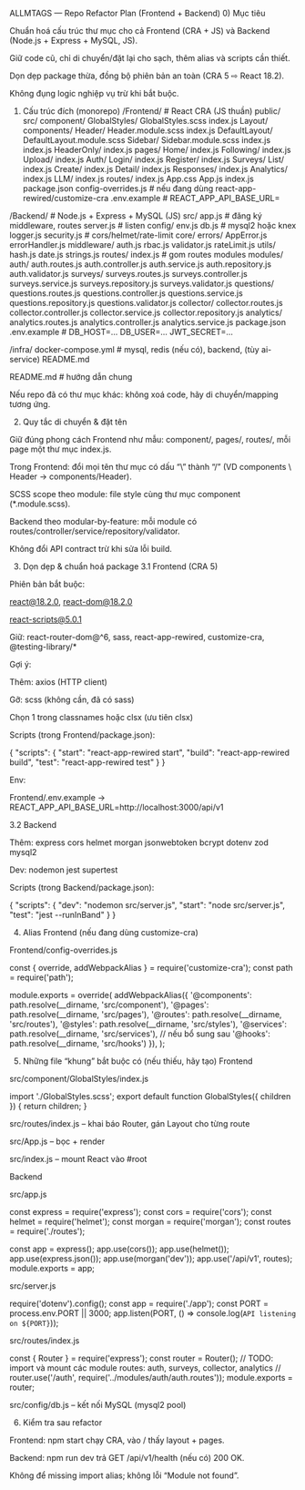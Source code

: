 ALLMTAGS — Repo Refactor Plan (Frontend + Backend)
0) Mục tiêu

Chuẩn hoá cấu trúc thư mục cho cả Frontend (CRA + JS) và Backend (Node.js + Express + MySQL, JS).

Giữ code cũ, chỉ di chuyển/đặt lại cho sạch, thêm alias và scripts cần thiết.

Dọn dẹp package thừa, đồng bộ phiên bản an toàn (CRA 5 ⇨ React 18.2).

Không đụng logic nghiệp vụ trừ khi bắt buộc.

1) Cấu trúc đích (monorepo)
/Frontend/                      # React CRA (JS thuần)
  public/
  src/
    component/
      GlobalStyles/
        GlobalStyles.scss
        index.js
      Layout/
        components/
          Header/
            Header.module.scss
            index.js
        DefaultLayout/
          DefaultLayout.module.scss
          Sidebar/
            Sidebar.module.scss
            index.js
          index.js
        HeaderOnly/
          index.js
    pages/
      Home/
        index.js
      Following/
        index.js
      Upload/
        index.js
      Auth/
        Login/
          index.js
        Register/
          index.js
      Surveys/
        List/
          index.js
        Create/
          index.js
        Detail/
          index.js
      Responses/
        index.js
      Analytics/
        index.js
      LLM/
        index.js
    routes/
      index.js
    App.css
    App.js
    index.js
  package.json
  config-overrides.js           # nếu đang dùng react-app-rewired/customize-cra
  .env.example                  # REACT_APP_API_BASE_URL=

/Backend/                       # Node.js + Express + MySQL (JS)
  src/
    app.js                      # đăng ký middleware, routes
    server.js                   # listen
    config/
      env.js
      db.js                     # mysql2 hoặc knex
      logger.js
      security.js               # cors/helmet/rate-limit
    core/
      errors/
        AppError.js
        errorHandler.js
      middleware/
        auth.js
        rbac.js
        validator.js
        rateLimit.js
      utils/
        hash.js
        date.js
        strings.js
    routes/
      index.js                  # gom routes modules
    modules/
      auth/
        auth.routes.js
        auth.controller.js
        auth.service.js
        auth.repository.js
        auth.validator.js
      surveys/
        surveys.routes.js
        surveys.controller.js
        surveys.service.js
        surveys.repository.js
        surveys.validator.js
      questions/
        questions.routes.js
        questions.controller.js
        questions.service.js
        questions.repository.js
        questions.validator.js
      collector/
        collector.routes.js
        collector.controller.js
        collector.service.js
        collector.repository.js
      analytics/
        analytics.routes.js
        analytics.controller.js
        analytics.service.js
  package.json
  .env.example                  # DB_HOST=... DB_USER=... JWT_SECRET=...

/infra/
  docker-compose.yml            # mysql, redis (nếu có), backend, (tùy ai-service)
  README.md

README.md                       # hướng dẫn chung


Nếu repo đã có thư mục khác: không xoá code, hãy di chuyển/mapping tương ứng.

2) Quy tắc di chuyển & đặt tên

Giữ đúng phong cách Frontend như mẫu: component/, pages/, routes/, mỗi page một thư mục index.js.

Trong Frontend: đổi mọi tên thư mục có dấu “\” thành “/” (VD components \ Header → components/Header).

SCSS scope theo module: file style cùng thư mục component (*.module.scss).

Backend theo modular-by-feature: mỗi module có routes/controller/service/repository/validator.

Không đổi API contract trừ khi sửa lỗi build.

3) Dọn dẹp & chuẩn hoá package
3.1 Frontend (CRA 5)

Phiên bản bắt buộc:

react@18.2.0, react-dom@18.2.0

react-scripts@5.0.1

Giữ: react-router-dom@^6, sass, react-app-rewired, customize-cra, @testing-library/*

Gợi ý:

Thêm: axios (HTTP client)

Gỡ: scss (không cần, đã có sass)

Chọn 1 trong classnames hoặc clsx (ưu tiên clsx)

Scripts (trong Frontend/package.json):

{
  "scripts": {
    "start": "react-app-rewired start",
    "build": "react-app-rewired build",
    "test": "react-app-rewired test"
  }
}


Env:

Frontend/.env.example → REACT_APP_API_BASE_URL=http://localhost:3000/api/v1

3.2 Backend

Thêm: express cors helmet morgan jsonwebtoken bcrypt dotenv zod mysql2

Dev: nodemon jest supertest

Scripts (trong Backend/package.json):

{
  "scripts": {
    "dev": "nodemon src/server.js",
    "start": "node src/server.js",
    "test": "jest --runInBand"
  }
}

4) Alias Frontend (nếu đang dùng customize-cra)

Frontend/config-overrides.js

const { override, addWebpackAlias } = require('customize-cra');
const path = require('path');

module.exports = override(
  addWebpackAlias({
    '@components': path.resolve(__dirname, 'src/component'),
    '@pages': path.resolve(__dirname, 'src/pages'),
    '@routes': path.resolve(__dirname, 'src/routes'),
    '@styles': path.resolve(__dirname, 'src/styles'),
    '@services': path.resolve(__dirname, 'src/services'), // nếu bổ sung sau
    '@hooks': path.resolve(__dirname, 'src/hooks')
  }),
);

5) Những file “khung” bắt buộc có (nếu thiếu, hãy tạo)
Frontend

src/component/GlobalStyles/index.js

import './GlobalStyles.scss';
export default function GlobalStyles({ children }) { return children; }


src/routes/index.js – khai báo Router, gán Layout cho từng route

src/App.js – bọc <GlobalStyles> + render <Routes />

src/index.js – mount React vào #root

Backend

src/app.js

const express = require('express');
const cors = require('cors');
const helmet = require('helmet');
const morgan = require('morgan');
const routes = require('./routes');

const app = express();
app.use(cors());
app.use(helmet());
app.use(express.json());
app.use(morgan('dev'));
app.use('/api/v1', routes);
module.exports = app;


src/server.js

require('dotenv').config();
const app = require('./app');
const PORT = process.env.PORT || 3000;
app.listen(PORT, () => console.log(`API listening on ${PORT}`));


src/routes/index.js

const { Router } = require('express');
const router = Router();
// TODO: import và mount các module routes: auth, surveys, collector, analytics
// router.use('/auth', require('../modules/auth/auth.routes'));
module.exports = router;


src/config/db.js – kết nối MySQL (mysql2 pool)

6) Kiểm tra sau refactor

Frontend: npm start chạy CRA, vào / thấy layout + pages.

Backend: npm run dev trả GET /api/v1/health (nếu có) 200 OK.

Không để missing import alias; không lỗi “Module not found”.